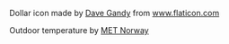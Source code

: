 Dollar icon made by [Dave Gandy](https://www.flaticon.com/authors/dave-gandy) from www.flaticon.com

Outdoor temperature by [MET Norway](https://api.met.no/weatherapi/documentation)